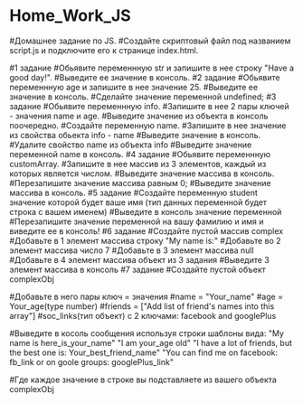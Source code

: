 # Home_Work_JS
#Домашнее задание по JS.
#Создайте скриптовый файл под названием script.js и подключите его к странице index.html.

#1 задание
#Обьявите переменнную str и запишите в нее строку "Have a good day!".
#Выведите ее значение в консоль.
#2 задание
#Обьявите переменнную age и запишите в нее значение 25.
#Выведите ее значение в консоль.
#Сделайте значение переменной undefined;
#3 задание
#Обьявите переменнную info.
#Запишите в нее 2 пары ключей - значения name и age.
#Выведите значение из объекта в консоль поочередно.
#Создайте переменную name.
#Запишите в нее значение из свойства обьекта info - name
#Выведите значение в консоль.
#Удалите свойство name из объекта info
#Выведите значение переменной name в консоль.
#4 задание
#Обьявите переменнную customArray.
#Запишите в нее массив из 3 элементов, каждый из которых является числом.
#Выведите значение массива в консоль.
#Перезапишите значение массива равным 0;
#Выведите значение массива в консоль.
#5 задание
#Cоздайте переменную student значение которой будет ваше имя (тип данных переменной будет строка с вашем именем)
#Выведите в консоль значение переменной
#Перезапишите значение переменной на вашу фамилию и имя и виведите ее в консоль!
#6 задание
#Cоздайте пустой массив complex
#Добавьте в 1 элемент массива строку "My name is:"
#Добавьте во 2 элемент массива число 7
#Добавьте в 3 элемент массива null
#Добавьте в 4 элемент массива объект из 3 задания
#Выведите 3 элемент массива в консоль
#7 задание
#Cоздайте пустой объект complexObj

#Добавьте в него пары ключ = значения 
#name = "Your_name" 
#age = Your_age(type number) 
#friends = ["Add list of friend's names into this array"] 
#soc_links(тип объект) с 2 ключами: facebook and googlePlus 

#Выведите в косоль сообщения используя строки шаблоны вида: "My name is here_is_your_name" "I am your_age old" "I have a lot of friends, but the best one is: Your_best_friend_name" "You can find me on facebook: fb_link or on goole groups: googlePlus_link"

#Где каждое значение в строке вы подставляете из вашего объекта complexObj